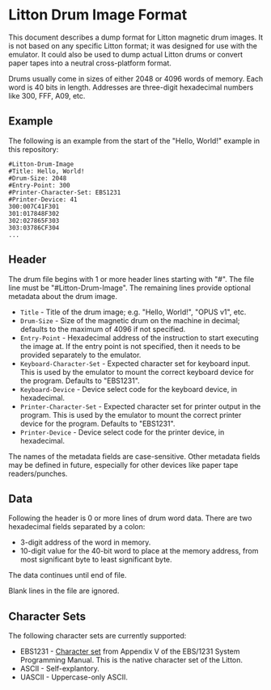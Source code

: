 Litton Drum Image Format
========================

This document describes a dump format for Litton magnetic drum images.
It is not based on any specific Litton format; it was designed for use
with the emulator.  It could also be used to dump actual Litton drums
or convert paper tapes into a neutral cross-platform format.

Drums usually come in sizes of either 2048 or 4096 words of memory.
Each word is 40 bits in length.  Addresses are three-digit hexadecimal
numbers like 300, FFF, A09, etc.

## Example

The following is an example from the start of the "Hello, World!"
example in this repository:

    #Litton-Drum-Image
    #Title: Hello, World!
    #Drum-Size: 2048
    #Entry-Point: 300
    #Printer-Character-Set: EBS1231
    #Printer-Device: 41
    300:007C41F301
    301:017848F302
    302:027865F303
    303:03786CF304
    ...

## Header

The drum file begins with 1 or more header lines starting with "#".
The file line must be "#Litton-Drum-Image".  The remaining lines
provide optional metadata about the drum image.

* `Title` - Title of the drum image; e.g. "Hello, World!", "OPUS v1", etc.
* `Drum-Size` - Size of the magnetic drum on the machine in decimal;
defaults to the maximum of 4096 if not specified.
* `Entry-Point` - Hexadecimal address of the instruction to start executing
the image at.  If the entry point is not specified, then it needs to be
provided separately to the emulator.
* `Keyboard-Character-Set` - Expected character set for keyboard input.
This is used by the emulator to mount the correct keyboard device for the
program.  Defaults to "EBS1231".
* `Keyboard-Device` - Device select code for the keyboard device,
in hexadecimal.
* `Printer-Character-Set` - Expected character set for printer output
in the program.  This is used by the emulator to mount the correct
printer device for the program.  Defaults to "EBS1231".
* `Printer-Device` - Device select code for the printer device, in hexadecimal.

The names of the metadata fields are case-sensitive.  Other metadata fields
may be defined in future, especially for other devices like paper tape
readers/punches.

## Data

Following the header is 0 or more lines of drum word data.  There are two
hexadecimal fields separated by a colon:

* 3-digit address of the word in memory.
* 10-digit value for the 40-bit word to place at the memory address,
from most significant byte to least significant byte.

The data continues until end of file.

Blank lines in the file are ignored.

## Character Sets

The following character sets are currently supported:

* EBS1231 - [Character set](character-set.md) from Appendix V of the
EBS/1231 System Programming Manual.  This is the native character
set of the Litton.
* ASCII - Self-explantory.
* UASCII - Uppercase-only ASCII.

